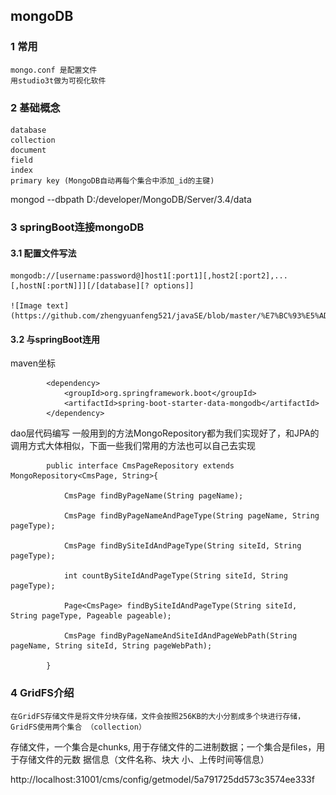 ## mongoDB

### 1 常用
	mongo.conf 是配置文件
	用studio3t做为可视化软件
	
### 2 基础概念
	database
	collection
	document
	field
	index
	primary key (MongoDB自动再每个集合中添加_id的主键)

mongod --dbpath D:/developer/MongoDB/Server/3.4/data

### 3 springBoot连接mongoDB

#### 3.1 配置文件写法

	mongodb://[username:password@]host1[:port1][,host2[:port2],...[,hostN[:portN]]][/[database][? options]] 
	
	![Image text](https://github.com/zhengyuanfeng521/javaSE/blob/master/%E7%BC%93%E5%AD%98%E2%80%94%E2%80%94%E5%B9%B6%E5%8F%91%E7%9A%84%E4%BF%9D%E9%9A%9C/MongoDB/images/mongoDB%26springBoot.png)
#### 3.2 与springBoot连用

maven坐标
```
		<dependency>
            <groupId>org.springframework.boot</groupId>
            <artifactId>spring-boot-starter-data-mongodb</artifactId>
        </dependency>
```
dao层代码编写
	一般用到的方法MongoRepository都为我们实现好了，和JPA的调用方式大体相似，下面一些我们常用的方法也可以自己去实现
```
		public interface CmsPageRepository extends MongoRepository<CmsPage, String>{
			
			CmsPage findByPageName(String pageName);
			
			CmsPage findByPageNameAndPageType(String pageName, String pageType);
			
			CmsPage findBySiteIdAndPageType(String siteId, String pageType);
			
			int countBySiteIdAndPageType(String siteId, String pageType);
			
			Page<CmsPage> findBySiteIdAndPageType(String siteId, String pageType, Pageable pageable);
			
			CmsPage findByPageNameAndSiteIdAndPageWebPath(String pageName, String siteId, String pageWebPath);

		}
```

### 4 GridFS介绍

	在GridFS存储文件是将文件分块存储，文件会按照256KB的大小分割成多个块进行存储，GridFS使用两个集合 （collection）
存储文件，一个集合是chunks, 用于存储文件的二进制数据；一个集合是ﬁles，用于存储文件的元数 据信息（文件名称、块大
小、上传时间等信息）

http://localhost:31001/cms/config/getmodel/5a791725dd573c3574ee333f


	
	